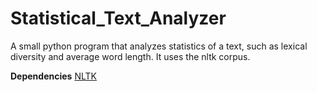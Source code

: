 # Statistical_Text_Analyzer
A small python program that analyzes statistics of a text, such as lexical diversity and average word length. It uses the nltk corpus.

**Dependencies**
[NLTK](https://pypi.org/project/nltk/)
